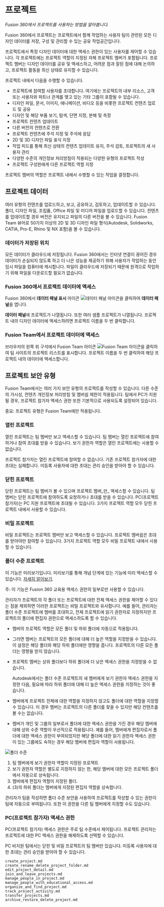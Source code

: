 # 프로젝트

_Fusion 360에서 프로젝트를 사용하는 방법을 알아봅니다._

Fusion 360에서 프로젝트는 프로젝트에서 함께 작업하는 사용자 팀이 관련된 모든 디자인 데이터를 저장, 구성 및 관리할 수 있는 공유 작업공간입니다.

프로젝트에서 특정 디자인 데이터에 대한 액세스 권한이 있는 사용자를 제어할 수 있습니다. 각 프로젝트에는 프로젝트 역할이 지정된 자체 프로젝트 멤버가 포함됩니다. 프로젝트 멤버는 디자인 데이터를 공유 및 액세스하고, 어려운 점과 잘된 점에 대해 논의하고, 프로젝트 활동을 최신 상태로 유지할 수 있습니다.

프로젝트 내에서 다음을 수행할 수 있습니다.

*   프로젝트에 참여할 사용자를 초대합니다. 여기에는 프로젝트의 내부 리소스, 고객 또는 사용자와 파트너 관계를 맺고 있는 기타 그룹이 포함될 수 있습니다.
*   디자인 파일, 문서, 이미지, 애니메이션, 비디오 등을 비롯한 프로젝트 컨텐츠 업로드 및 공유
*   디자인 및 해당 부품 보기, 탐색, 단면 지정, 분해 및 측정
*   프로젝트 컨텐츠 업데이트
*   다른 버전의 컨텐츠로 전환
*   프로젝트 컨텐츠에 주석 지정 및 주석에 응답
*   2D 및 3D 디자인 파일 표식 지정
*   작업 피드를 통해 최신 상태의 컨텐츠 업데이트 유지, 주석 검토, 프로젝트의 새 사용자 관리
*   다양한 수준의 개인정보 처리방침이 적용되는 다양한 유형의 프로젝트 작성
*   프로젝트 구성원에게 다른 프로젝트 역할 지정

프로젝트 멤버의 역할은 프로젝트 내에서 수행할 수 있는 작업을 결정합니다.

## 프로젝트 데이터

여러 유형의 컨텐츠를 업로드하고, 보고, 공유하고, 검토하고, 업데이트할 수 있습니다. 폴더, 디자인 파일, 조립품, Office 파일 및 미디어 파일을 업로드할 수 있습니다. 컨텐츠를 업데이트할 경우 버전은 유지되고 파일의 다른 버전을 볼 수 있습니다. Fusion Team 뷰어로 50가지 이상의 2D 및 3D 디자인 파일 형식(Autodesk, Solidworks, CATIA, Pro-E, Rhino 및 NX 포함)을 볼 수 있습니다.

### 데이터가 저장된 위치

모든 데이터가 클라우드에 저장됩니다. Fusion 360에서는 인터넷 연결이 끊어진 경우 데이터가 손실되지 않도록 하고 더 나은 성능을 제공하기 위해 사용자가 작업하는 동안 임시 파일을 컴퓨터에 캐시합니다. 파일이 클라우드에 저장되기 때문에 원격으로 작업하기 위해 파일을 다운로드할 필요가 없습니다.

### Fusion 360에서 프로젝트 데이터에 액세스

Fusion 360에서 **데이터 패널 표시** 아이콘 ![데이터 패널 아이콘](https://help.autodesk.com/cloudhelp/KOR/Fusion-Import/images/icon/common/data-panel.png)을 클릭하여 **데이터 패널**을 엽니다.

**데이터 패널**에 프로젝트가 나열됩니다. 또한 여러 샘플 프로젝트가 나열됩니다. 프로젝트 내의 디자인 데이터에 액세스하려면 프로젝트 이름을 두 번 클릭합니다.

### Fusion Team에서 프로젝트 데이터에 액세스

브라우저의 왼쪽 위 구석에서 Fusion Team 아이콘 ![Fusion Team 아이콘](https://help.autodesk.com/cloudhelp/KOR/Fusion-Import/images/icon-fusion-team.png)을 클릭하여 팀 사이트의 프로젝트 리스트를 표시합니다. 프로젝트 이름을 두 번 클릭하여 해당 프로젝트 내의 데이터에 액세스합니다.

## 프로젝트 보안 유형
Fusion Team에서는 여러 가지 보안 유형의 프로젝트를 작성할 수 있습니다. 다른 수준의 가시성, 컨텐츠 개인정보 처리방침 및 멤버쉽 제한이 적용됩니다. 팀에서 PC가 지원될 경우, 프로젝트 참가자 액세스 권한 또한 기본적으로 사용되도록 설정되어 있습니다.

중요: 프로젝트 유형은 Fusion Team에만 적용됩니다.

### 열린 프로젝트

열린 프로젝트는 팀 멤버만 보고 액세스할 수 있습니다. 팀 멤버는 열린 프로젝트에 참여하거나 참여 초대를 받을 수 있습니다. 보기 권한자 역할은 열린 프로젝트에는 사용할 수 없습니다.

프로젝트 참가자는 열린 프로젝트에 참여할 수 없습니다. 기존 프로젝트 참가자에 대한 초대는 실패합니다. 미등록 사용자에 대한 초대는 관리 승인을 받아야 할 수 있습니다.

### 닫힌 프로젝트

닫힌 프로젝트는 팀 멤버가 볼 수 있으며 프로젝트 멤버_만_ 액세스할 수 있습니다. 팀 멤버는 닫힌 프로젝트에 참여하도록 요청하거나 초대를 받을 수 있습니다. PC(프로젝트 참가자)는 PC 지원 프로젝트에 초대될 수 있습니다. 3가지 프로젝트 역할 모두 닫힌 프로젝트 내에서 사용할 수 있습니다.

### 비밀 프로젝트

비밀 프로젝트는 프로젝트 멤버만 보고 액세스할 수 있습니다. 프로젝트 멤버쉽은 초대를 받아야만 참여할 수 있습니다. 3가지 프로젝트 역할 모두 비밀 프로젝트 내에서 사용할 수 있습니다.

### 폴더 수준 프로젝트

이 기능은 미리보기입니다. 미리보기를 통해 개념 단계에 있는 기능에 미리 액세스할 수 있습니다. [자세히 알아보기](https://help.autodesk.com/view/fusion360/KOR/?contextId=PRE-OVERVIEW).

주: 이 기능은 Fusion 360 교육용 액세스 권한의 일부로만 사용할 수 있습니다.

관리자가 프로젝트의 각 폴더 또는 프로젝트에 대한 전체 액세스 권한을 제어할 수 있다는 점을 제외하면 이러한 프로젝트는 비밀 프로젝트와 유사합니다. 예를 들어, 관리자는 폴더 수준 프로젝트에 멤버를 초대하고, 전체 프로젝트에 읽기 권한자로 지정하지만 프로젝트의 폴더에 편집자 권한으로 액세스하도록 할 수 있습니다.

*   멤버의 프로젝트 역할은 모든 폴더 및 하위 폴더에 자동으로 적용됩니다.
    
*   그러면 멤버는 프로젝트의 모든 폴더에 대해 더 높은 역할을 지정받을 수 있습니다. 이 설정은 해당 폴더와 해당 하위 폴더에만 영향을 줍니다. 프로젝트의 다른 모든 폴더는 영향을 받지 않습니다.
    
*   프로젝트 멤버는 상위 폴더보다 하위 폴더에 더 낮은 액세스 권한을 지정받을 수 없습니다.
    
    Autodesk에서는 폴더 수준 프로젝트의 새 멤버에게 보기 권한자 액세스 권한을 지정한 다음, 필요에 따라 하위 폴더에 대해 더 높은 액세스 권한을 지정하는 것이 좋습니다.
    
*   멤버에게 프로젝트 전체에 대한 역할을 지정하지 않고도 폴더에 대한 역할을 지정할 수 있습니다. 이 경우 멤버는 프로젝트의 다른 폴더를 찾을 수 있지만 해당 컨텐츠를 볼 수는 없습니다.
    
*   멤버가 개인 및 그룹의 일부로서 폴더에 대한 액세스 권한을 가진 경우 해당 멤버에 대해 상위 수준 역할이 우선적으로 적용됩니다. 예를 들어, 멤버에게 편집자로서 폴더에 대한 액세스 권한이 부여되었지만 해당 폴더에 대한 읽기 권한자 액세스 권한이 있는 그룹에도 속하는 경우 해당 멤버에 편집자 역할이 사용됩니다.
    

![폴더 수준](https://help.autodesk.com/cloudhelp/KOR/Fusion-Import/images/folder-levels.png)

1.  팀 멤버에게 보기 권한자 역할이 지정된 프로젝트
2.  보기 권한자 역할은 별도로 지정하지 않는 한, 해당 멤버에 대한 모든 프로젝트 폴더에서 자동으로 상속됩니다.
3.  멤버에게 편집자 역할이 지정된 폴더.
4.  (3)의 하위 폴더는 멤버에게 지정된 편집자 역할을 상속합니다.

관리자가 팀을 작성하면 폴더 수준 보안을 사용하여 프로젝트를 작성할 수 있는 권한이 팀에 자동으로 부여됩니다. 또한 이 권한을 다른 팀 멤버에게 지정할 수도 있습니다.

### PC(프로젝트 참가자) 액세스 권한

PC(프로젝트 참가자) 액세스 권한은 주로 팀 수준에서 제어됩니다. 프로젝트 관리자는 프로젝트에 대한 PC 액세스 권한을 해제하도록 선택할 수 있습니다.

PC 비지원 팀에서는 닫힌 및 비밀 프로젝트의 팀 멤버만 있습니다. 미등록 사용자에 대한 초대는 관리 승인을 받아야 할 수 있습니다.

```{toctree}
create_project.md
create_rename_delete_project_folder.md
edit_project_detail.md
join_and_leave_projects.md
manage_people_in_project.md
manage_people_with_educational_access.md
organize_and_find_project.md
track_project_activity.md
transfer_projects.md
archive_restore_delete_project.md
```